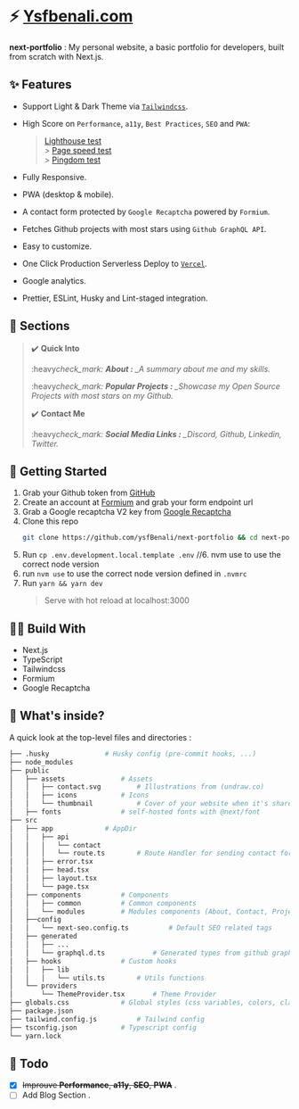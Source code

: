 # :zap: [Ysfbenali.com](https://ysfbenali.com/)

**next-portfolio** : My personal website, a basic portfolio for developers, built from scratch with Next.js.

## :sparkles: Features

- Support Light & Dark Theme via [`Tailwindcss`](https://tailwindcss.com/).
- High Score on `Performance`, `a11y`, `Best Practices`, `SEO` and `PWA`:

  > [Lighthouse test](https://builder-dot-lighthouse-ci.appspot.com/report.1647794926218.html) <br /> > [Page speed test](https://pagespeed.web.dev/analysis/https-www-ysfbenali-com/jbmvdbe8j5?form_factor=desktop) <br /> > [Pingdom test](https://tools.pingdom.com/#5fea0d93f4000000)

- Fully Responsive.
- PWA (desktop & mobile).
- A contact form protected by `Google Recaptcha` powered by `Formium`.
- Fetches Github projects with most stars using `Github GraphQL API`.
- Easy to customize.
- One Click Production Serverless Deploy to [`Vercel`](https://vercel.com/home).
- Google analytics.
- Prettier, ESLint, Husky and Lint-staged integration.

## :pencil: Sections

> :heavy_check_mark: **Quick Into**
>
> :heavy*check_mark: **About :** \_A summary about me and my skills.*
>
> :heavy*check_mark: **Popular Projects :** \_Showcase my Open Source Projects with most stars on my Github.*
>
> :heavy_check_mark: **Contact Me**
>
> :heavy*check_mark: **Social Media Links :** \_Discord, Github, Linkedin, Twitter.*

## :rocket: Getting Started

1. Grab your Github token from [GitHub](https://github.com/settings/tokens/new)
2. Create an account at [Formium](https://formium.io/) and grab your form endpoint url
3. Grab a Google recaptcha V2 key from [Google Recaptcha](https://www.google.com/recaptcha/admin)
4. Clone this repo
   ```bash
   git clone https://github.com/ysfBenali/next-portfolio && cd next-portfolio
   ```
5. Run `cp .env.development.local.template .env`
   //6. nvm use to use the correct node version
6. run `nvm use` to use the correct node version defined in `.nvmrc`
7. Run `yarn && yarn dev`
   > Serve with hot reload at localhost:3000

## :construction_worker_man: Build With

- Next.js
- TypeScript
- Tailwindcss
- Formium
- Google Recaptcha

## :monocle_face: What's inside?

A quick look at the top-level files and directories :

```bash
├── .husky 				# Husky config (pre-commit hooks, ...)
├── node_modules
├── public
│   ├── assets				# Assets
│   │   ├── contact.svg			# Illustrations from (undraw.co)
│   │   ├── icons			# Icons
│   │   └── thumbnail			# Cover of your website when it's shared to social media
│   ├── fonts				# self-hosted fonts with @next/font
├── src
│   ├── app				# AppDir
│   │	├── api
│   │	│   └── contact
│   │ 	│ 	└── route.ts		# Route Handler for sending contact form data
│   │	├── error.tsx
│   │   ├── head.tsx
│   │   ├── layout.tsx
│   │   └── page.tsx
│   ├── components			# Components
│   │   ├── common			# Common components
│   │   └── modules			# Modules components (About, Contact, Projects)
│   ├──config
│   │   └── next-seo.config.ts	        # Default SEO related tags
│   ├── generated
│   │	├── ...
│   │	└── graphql.d.ts 	        # Generated types from github graphql schema
│   ├── hooks				# Custom hooks
│   │	├── lib
│   │	│   └── utils.ts		# Utils functions
│   └── providers
│       └── ThemeProvider.tsx   	# Theme Provider
├── globals.css 			# Global styles (css variables, colors, classes, ...)
├── package.json
├── tailwind.config.js 			# Tailwind config
├── tsconfig.json 			# Typescript config
└── yarn.lock
```

## :pushpin: Todo

- [x] ~~Improuve **Performance**, **a11y**, **SEO**, **PWA**~~ .
- [ ] Add Blog Section .
